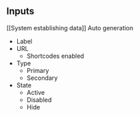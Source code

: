 ## Inputs
[[System establishing data]] Auto generation 
- Label
- URL 
	- Shortcodes enabled
- Type
	- Primary 
	- Secondary 
- State
	- Active
	- Disabled 
	- Hide